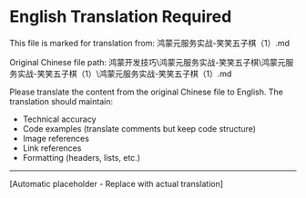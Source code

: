 ﻿# English Translation Required

This file is marked for translation from: 鸿蒙元服务实战-笑笑五子棋（1）.md

Original Chinese file path: 鸿蒙开发技巧\鸿蒙元服务实战-笑笑五子棋\鸿蒙元服务实战-笑笑五子棋（1）\鸿蒙元服务实战-笑笑五子棋（1）.md

Please translate the content from the original Chinese file to English.
The translation should maintain:
- Technical accuracy
- Code examples (translate comments but keep code structure)
- Image references
- Link references
- Formatting (headers, lists, etc.)

---

[Automatic placeholder - Replace with actual translation]
